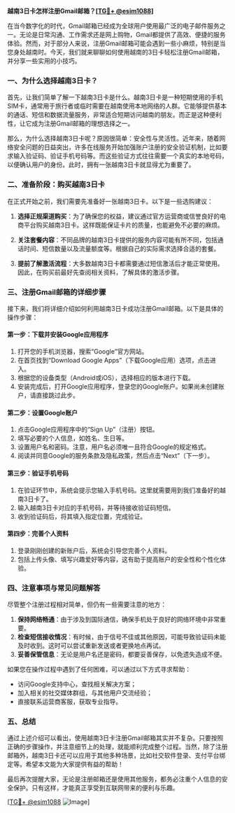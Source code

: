 **越南3日卡怎样注册Gmail邮箱？[[TG💪+ @esim1088](https://t.me/s/esim1088)]**

在当今数字化的时代，Gmail邮箱已经成为全球用户使用最广泛的电子邮件服务之一。无论是日常沟通、工作需求还是网上购物，Gmail都提供了高效、便捷的服务体验。然而，对于部分人来说，注册Gmail邮箱可能会遇到一些小麻烦，特别是当您身处越南时。今天，我们就来聊聊如何使用越南的3日卡轻松注册Gmail邮箱，并分享一些实用的小技巧。

### 一、为什么选择越南3日卡？

首先，让我们简单了解一下越南3日卡是什么。越南3日卡是一种短期使用的手机SIM卡，通常用于旅行者或临时需要在越南使用本地网络的人群。它能够提供基本的通话、短信和数据流量服务，非常适合短期访问越南的朋友。而正是这种便利性，让它成为注册Gmail邮箱的理想选择之一。

那么，为什么选择越南3日卡呢？原因很简单：安全性与灵活性。近年来，随着网络安全问题的日益突出，许多在线服务开始加强账户注册的安全验证机制，比如要求输入验证码、验证手机号码等。而这些验证方式往往需要一个真实的本地号码，以便确认用户的身份。此时，拥有一张越南3日卡就显得尤为重要了。

### 二、准备阶段：购买越南3日卡

在正式开始之前，我们需要先准备好一张越南3日卡。以下是一些选购建议：

1. **选择正规渠道购买**：为了确保您的权益，建议通过官方运营商或信誉良好的电商平台购买越南3日卡。这样既能保证卡片的质量，也能避免不必要的麻烦。
   
2. **关注套餐内容**：不同品牌的越南3日卡提供的服务内容可能有所不同，包括通话时间、短信数量以及流量额度等。根据自己的实际需求选择合适的套餐。

3. **提前了解激活流程**：大多数越南3日卡都需要通过短信激活后才能正常使用。因此，在购买前最好先查阅相关资料，了解具体的激活步骤。

### 三、注册Gmail邮箱的详细步骤

接下来，我们将详细介绍如何利用越南3日卡成功注册Gmail邮箱。以下是具体的操作步骤：

#### 第一步：下载并安装Google应用程序

1. 打开您的手机浏览器，搜索“Google”官方网站。
2. 在首页找到“Download Google Apps”（下载Google应用）选项，点击进入。
3. 根据您的设备类型（Android或iOS），选择相应的版本进行下载。
4. 安装完成后，打开Google应用程序，登录您的Google账户。如果尚未创建账户，请直接跳过此步。

#### 第二步：设置Google账户

1. 点击Google应用程序中的“Sign Up”（注册）按钮。
2. 填写必要的个人信息，如姓名、生日等。
3. 设置用户名和密码。注意，用户名必须唯一且符合Google的规定格式。
4. 阅读并同意Google的服务条款及隐私政策，然后点击“Next”（下一步）。

#### 第三步：验证手机号码

1. 在验证环节中，系统会提示您输入手机号码。这里就需要用到我们准备好的越南3日卡了。
2. 输入越南3日卡对应的手机号码，并等待接收验证码短信。
3. 收到验证码后，将其填入指定位置，完成验证。

#### 第四步：完善个人资料

1. 登录刚刚创建的新账户后，系统会引导您完善个人资料。
2. 包括上传头像、填写兴趣爱好等内容，这有助于提高账户的安全性和个性化体验。

### 四、注意事项与常见问题解答

尽管整个注册过程相对简单，但仍有一些需要注意的地方：

1. **保持网络畅通**：由于涉及到国际通信，确保手机处于良好的网络环境中非常重要。
2. **检查短信接收情况**：有时候，由于信号不佳或其他原因，可能导致验证码未能及时收到。这时可以尝试重新发送或者更换地点再试。
3. **妥善保管信息**：无论是用户名还是密码，都要妥善保存，以免遗失造成不便。

如果您在操作过程中遇到了任何困难，可以通过以下方式寻求帮助：
- 访问Google支持中心，查找相关解决方案；
- 加入相关的社交媒体群组，与其他用户交流经验；
- 直接联系运营商客服，获取专业指导。

### 五、总结

通过上述介绍可以看出，使用越南3日卡注册Gmail邮箱其实并不复杂。只要按照正确的步骤操作，并注意细节上的处理，就能顺利完成整个过程。当然，除了注册邮箱外，越南3日卡还可以应用于其他多种场景，比如社交软件登录、支付平台绑定等。希望本文能为大家提供有益的帮助！

最后再次提醒大家，无论是注册邮箱还是使用其他服务，都务必注重个人信息的安全保护。只有这样，才能真正享受到互联网带来的便利与乐趣。

[[TG💪+ @esim1088](https://t.me/s/esim1088) ![Image](https://i.postimg.cc/4NQfJmqS/Snipaste-2025-05-13-00-14-12.png)]